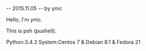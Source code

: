 
-- 2015.11.05 -- by ymc

Hello, I'm ymc.

This is psh (pushell). 

Python:3.4.3
System:Centos 7 & Debian 8.1 & Fedora 21


